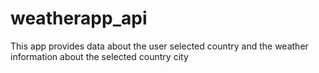 # weatherapp_api
This app provides data about the user selected country and the weather information about the selected country city
